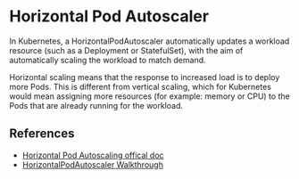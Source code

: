 # Horizontal Pod Autoscaler

In Kubernetes, a HorizontalPodAutoscaler automatically updates a workload resource (such as a Deployment or StatefulSet), with the aim of automatically scaling the workload to match demand.

Horizontal scaling means that the response to increased load is to deploy more Pods. This is different from vertical scaling, which for Kubernetes would mean assigning more resources (for example: memory or CPU) to the Pods that are already running for the workload.

## References

* [Horizontal Pod Autoscaling offical doc](https://kubernetes.io/docs/tasks/run-application/horizontal-pod-autoscale/)
* [HorizontalPodAutoscaler Walkthrough](https://kubernetes.io/docs/tasks/run-application/horizontal-pod-autoscale-walkthrough/)